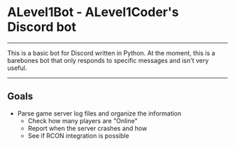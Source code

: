 # ALevel1Bot - ALevel1Coder's Discord bot

---

This is a basic bot for Discord written in Python. At the moment, this is a
 barebones bot that only responds to specific messages and isn't very useful.

---

## Goals

- Parse game server log files and organize the information
  - Check how many players are "Online"
  - Report when the server crashes and how
  - See if RCON integration is possible
